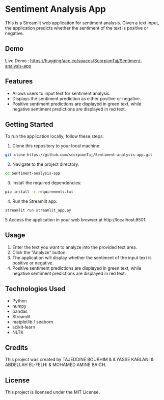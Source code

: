# Sentiment Analysis App

This is a Streamlit web application for sentiment analysis. Given a text input, the application predicts whether the sentiment of the text is positive or negative.

## Demo 
Live Demo : https://huggingface.co/spaces/ScorpionTaj/Sentiment-analysis-app

## Features

- Allows users to input text for sentiment analysis.
- Displays the sentiment prediction as either positive or negative.
- Positive sentiment predictions are displayed in green text, while negative sentiment predictions are displayed in red text.

## Getting Started

To run the application locally, follow these steps:

1. Clone this repository to your local machine:

```bash
git clone https://github.com/scorpionTaj/Sentiment-analysis-app.git
```

2. Navigate to the project directory:

```bash
cd Sentiment-analysis-app
```

3. Install the required dependencies:

```bash
pip install -r requirements.txt
```

4. Run the Streamlit app:

```bash
streamlit run streamlit_app.py
```

5.Access the application in your web browser at http://localhost:8501.

## Usage

1. Enter the text you want to analyze into the provided text area.
2. Click the "Analyze" button.
3. The application will display whether the sentiment of the input text is positive or negative.
4. Positive sentiment predictions are displayed in green text, while negative sentiment predictions are displayed in red text.

## Technologies Used

- Python
- numpy
- pandas
- Streamlit
- matplotlib / seaborn
- scikit-learn
- NLTK

## Credits

This project was created by TAJEDDINE BOURHIM & ILYASSE KABLANI & ABDELLAH EL-FELHI & MOHAMED AMINE BAICH.

## License

This project is licensed under the MIT License.
